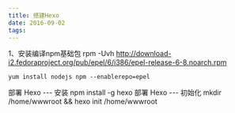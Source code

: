 ```yaml
---
title: 搭建Hexo
date: 2016-09-02
tags:
---
```

1、安装编译npm基础包
    rpm -Uvh http://download-i2.fedoraproject.org/pub/epel/6/i386/epel-release-6-8.noarch.rpm
<!--more-->

    yum install nodejs npm --enablerepo=epel
部署 Hexo --- 安装
    npm install -g hexo
部署 Hexo --- 初始化
    mkdir /home/wwwroot && hexo init /home/wwwroot